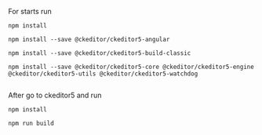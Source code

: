 For starts run
```
npm install

npm install --save @ckeditor/ckeditor5-angular

npm install --save @ckeditor/ckeditor5-build-classic

npm install --save @ckeditor/ckeditor5-core @ckeditor/ckeditor5-engine @ckeditor/ckeditor5-utils @ckeditor/ckeditor5-watchdog


```

After go to ckeditor5 and run
```
npm install 

npm run build
```